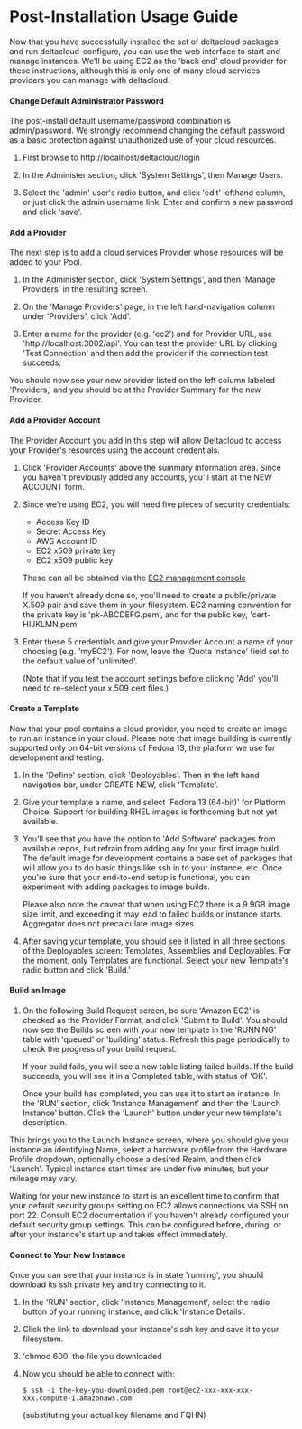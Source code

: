 # Post-Installation Usage Guide

Now that you have successfully installed the set of deltacloud packages and run deltacloud-configure, you can use the web interface to start and manage instances. We'll be using EC2 as the 'back end' cloud provider for these instructions, although this is only one of many cloud services providers you can manage with deltacloud.

#### Change Default Administrator Password ####

The post-install default username/password combination is admin/password. We strongly recommend changing the default password as a basic protection against unauthorized use of your cloud resources.

1. First browse to http://localhost/deltacloud/login

1. In the Administer section, click 'System Settings', then Manage Users.

1. Select the 'admin' user's radio button, and click 'edit' lefthand column, or just click the admin username link. Enter and confirm a new password and click 'save'.

#### Add a Provider ####

The next step is to add a cloud services Provider whose resources will be added to your Pool.

1. In the Administer section, click 'System Settings', and then 'Manage Providers' in the resulting screen.

1. On the 'Manage Providers' page, in the left hand-navigation column under 'Providers', click 'Add'.

1. Enter a name for the provider (e.g. 'ec2') and for Provider URL, use 'http://localhost:3002/api'. You can test the provider URL by clicking 'Test Connection' and then add the provider if the connection test succeeds.

You should now see your new provider listed on the left column labeled 'Providers,' and you should be at the Provider Summary for the new Provider.

#### Add a Provider Account ####

The Provider Account you add in this step will allow Deltacloud to access your Provider's resources using the account credentials.

1. Click 'Provider Accounts' above the summary information area. Since you haven't previously added any accounts, you'll start at the NEW ACCOUNT form.

1. Since we're using EC2, you will need five pieces of security credentials:
    * Access Key ID
    * Secret Access Key
    * AWS Account ID
    * EC2 x509 private key
    * EC2 x509 public key


    These can all be obtained via the [EC2 management console](https://aws-portal.amazon.com/gp/aws/developer/account/index.html?action=access-key)

    If you haven't already done so, you'll need to create a public/private X.509 pair and save them in your filesystem. EC2 naming convention for the private key is 'pk-ABCDEFG.pem', and for the public key, 'cert-HIJKLMN.pem'

1. Enter these 5 credentials and give your Provider Account a name of your choosing (e.g. 'myEC2'). For now, leave the 'Quota Instance' field set to the default value of 'unlimited'.

    (Note that if you test the account settings before clicking 'Add' you'll need to re-select your x.509 cert files.)

#### Create a Template ####

Now that your pool contains a cloud provider, you need to create an image to run an instance in your cloud. Please note that image building is currently supported only on 64-bit versions of Fedora 13, the platform we use for development and testing.

1. In the 'Define' section, click 'Deployables'. Then in the left hand navigation bar, under CREATE NEW, click 'Template'.

1. Give your template a name, and select 'Fedora 13 (64-bit)' for Platform Choice. Support for building RHEL images is forthcoming but not yet available.

1. You'll see that you have the option to 'Add Software' packages from available repos, but refrain from adding any for your first image build. The default image for development contains a base set of packages that will allow you to do basic things like ssh in to your instance, etc. Once you're sure that your end-to-end setup is functional, you can experiment with adding packages to image builds.

    Please also note the caveat that when using EC2 there is a 9.9GB image size limit, and exceeding it may lead to failed builds or instance starts. Aggregator does not precalculate image sizes.

1. After saving your template, you should see it listed in all three sections of the Deployables screen: Templates, Assemblies and Deployables. For the moment, only Templates are functional. Select your new Template's radio button and click 'Build.'

#### Build an Image ####

1. On the following Build Request screen, be sure 'Amazon EC2' is checked as the Provider Format, and click 'Submit to Build'. You should now see the Builds screen with your new template in the 'RUNNING' table with 'queued' or 'building' status. Refresh this page periodically to check the progress of your build request.

    If your build fails, you will see a new table listing failed builds. If the build succeeds, you will see it in a Completed table, with status of 'OK'.

    Once your build has completed, you can use it to start an instance. In the 'RUN' section, click 'Instance Management' and then the 'Launch Instance' button. Click the 'Launch' button under your new template's description.

This brings you to the Launch Instance screen, where you should give your instance an identifying Name, select a hardware profile from the Hardware Profile dropdown, optionally choose a desired Realm, and then click 'Launch'. Typical instance start times are under five minutes, but your mileage may vary.

Waiting for your new instance to start is an excellent time to confirm that your default security groups setting on EC2 allows connections via SSH on port 22. Consult EC2 documentation if you haven't already configured your default security group settings. This can be configured before, during, or after your instance's start up and takes effect immediately.

#### Connect to Your New Instance ####

Once you can see that your instance is in state 'running', you should download its ssh private key and try connecting to it.

1. In the 'RUN' section, click 'Instance Management', select the radio button of your running instance, and click 'Instance Details'.

1. Click the link to download your instance's ssh key and save it to your filesystem.

1. 'chmod 600' the file you downloaded

1. Now you should be able to connect with:

       $ ssh -i the-key-you-downloaded.pem root@ec2-xxx-xxx-xxx-xxx.compute-1.amazonaws.com

    (substituting your actual key filename and FQHN)
